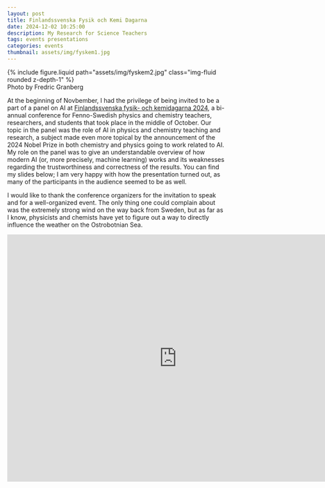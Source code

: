 ```yaml
---
layout: post
title: Finlandssvenska Fysik och Kemi Dagarna
date: 2024-12-02 10:25:00
description: My Research for Science Teachers
tags: events presentations
categories: events
thumbnail: assets/img/fyskem1.jpg
---
```


<div class="row mt-3">
    <div class="col-sm mt-3 mt-md-0">
        {% include figure.liquid path="assets/img/fyskem2.jpg" class="img-fluid rounded z-depth-1" %}
    </div>
</div>
<div class="caption">
Photo by Fredric Granberg
</div>

At the beginning of Novbember, I had the privilege of being invited to be a part of a panel on AI at [Finlandssvenska fysik- och kemidagarna 2024](http://www.fyskemdagarna.fi/), a bi-annual conference for Fenno-Swedish physics and chemistry teachers, researchers, and students that took place in the middle of October. Our topic in the panel was the role of AI in physics and chemistry teaching and research, a subject made even more topical by the announcement of the 2024 Nobel Prize in both chemistry and physics going to work related to AI. My role on the panel was to give an understandable overview of how modern AI (or, more precisely, machine learning) works and its weaknesses regarding the trustworthiness and correctness of the results. You can find my slides below; I am very happy with how the presentation turned out, as many of the participants in the audience seemed to be as well.

I would like to thank the conference organizers for the invitation to speak and for a well-organized event. The only thing one could complain about was the extremely strong wind on the way back from Sweden, but as far as I know, physicists and chemists have yet to figure out a way to directly influence the weather on the Ostrobotnian Sea.

<div class="row mt-3">
<iframe src="https://docs.google.com/presentation/d/e/2PACX-1vQp6L1jFxGZiWoYl73GSPeaB81xCl1SNePn7wYN70miCunqaaTDXfw7LyMr8CXjaf-2fjeZmLdH61OG/embed?start=false&loop=false&delayms=3000" frameborder="0" width="780" height="569" allowfullscreen="true" mozallowfullscreen="true" webkitallowfullscreen="true"></iframe>
</div>
